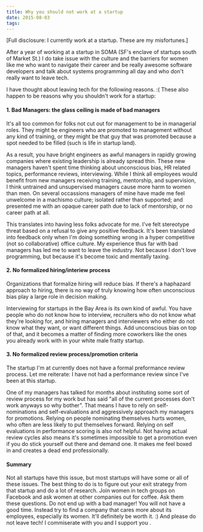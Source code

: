 ```yaml
---
title: Why you should not work at a startup
date: 2015-08-03
tags:
---
```


[Full disclosure: I currently work at a startup. These are my misfortunes.]

After a year of working at a startup in SOMA (SF's enclave of startups south of Market St.) I do take issue with the culture and the barriers for women like me who want to navigate their career and be really awesome software developers and talk about systems programming all day and who don't really want to leave tech. 

I have thought about leaving tech for the following reasons. :( These also happen to be reasons why you shouldn't work for a startup:

#### 1. Bad Managers: the glass ceiling is made of bad managers

It's all too common for folks not cut out for management to be in managerial roles. They might be engineers who are promoted to management without any kind of training, or they might be that guy that was promoted because a spot needed to be filled (such is life in startup land). 

As a result, you have bright engineers as awful managers in rapidly growing companies where existing leadership is already spread thin. These new managers haven't spent time thinking about unconscious bias, HR related topics, performance reviews, interviewing. While I think all employees would benefit from new managers receiving training, mentorship, and supervision, I think untrained and unsupervised managers cause more harm to women than men. On several occassions managers of mine have made me feel unwelcome in a machismo culture; isolated rather than supported; and presented me with an opaque career path due to lack of mentorship, or no career path at all. 

This translates into having less folks advocate for me. I've felt stereotype threat based on a refusal to give any positive feedback. It's been translated into feedback only when I'm doing something wrong in a hyper competitive (not so collaborative) office culture. My experience thus far with bad managers has led me to want to leave the industry. Not because I don't love programming, but because it's become toxic and mentally taxing.

#### 2. No formalized hiring/interiew process

Organizations that formalize hiring will reduce bias. If there's a haphazard approach to hiring, there is no way of truly knowing how often unconscious bias play a large role in decision making.

Interviewing for startups in the Bay Area is its own kind of awful. You have people who do not know how to interview, recruiters who do not know what they're looking for, and hiring managers and interviewers who either do not know what they want, or want different things. Add unconscious bias on top of that, and it becomes a matter of finding more coworkers like the ones you already work with in your white male fratty startup.

#### 3. No formalized review process/promotion criteria

The startup I'm at currently does not have a formal preformance review process. Let me reiterate: I have not had a performance review since I've been at this startup. 

One of my managers has talked for months about instituting some sort of review process for my work but has said "all of the current processes don't work anyways so why bother". That means I have to rely on self-nominations and self-evaluations and aggressively approach my managers for promotions. Relying on people nominating themselves hurts women, who often are less likely to put themselves forward. Relying on self evaluations in performance scoring is also not helpful. Not having actual review cycles also means it's sometimes impossible to get a promotion even if you do stick yourself out there and demand one. It makes me feel boxed in and creates a dead end professionally.

#### Summary

Not all startups have this issue, but most startups will have some or all of these issues. The best thing to do is to figure out your exit strategy from that startup and do a lot of research. Join women in tech groups on Facebook and ask women at other companies out for coffee. Ask them these questions. Do not end up with a bad manager! You will not have a good time. Instead try to find a company that cares more about its employees, especially its women. It'll definitely be worth it. :) And please do not leave tech! I commiserate with you and I support you <i class="fa fa-heart"></i>.










